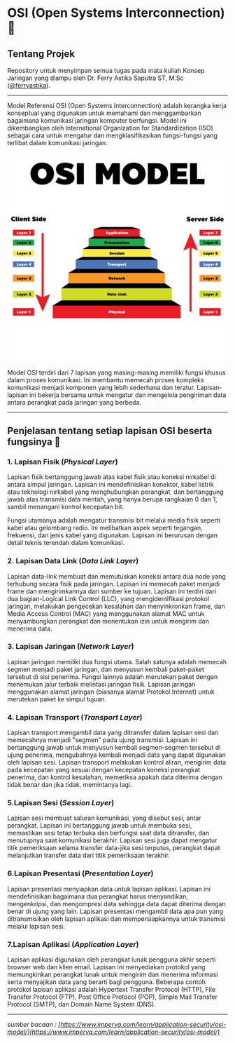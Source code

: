 # OSI (Open Systems Interconnection) 📶

## Tentang Projek

Repository untuk menyimpan semua tugas pada mata kuliah Konsep Jaringan yang diampu oleh Dr. Ferry Astika Saputra ST, M.Sc ([@ferryastika](https://github.com/ferryastika)).

---

Model Referensi OSI (Open Systems Interconnection) adalah kerangka kerja konseptual yang digunakan untuk memahami dan menggambarkan bagaimana komunikasi jaringan komputer berfungsi. Model ini dikembangkan oleh International Organization for Standardization (ISO) sebagai cara untuk mengatur dan mengklasifikasikan fungsi-fungsi yang terlibat dalam komunikasi jaringan.

 <p align = "center">
        <img src="resource/osi-model-1.jpg" alt="Image" width ="500" />
</p>

Model OSI terdiri dari 7 lapisan yang masing-masing memiliki fungsi khusus dalam proses komunikasi. Ini membantu memecah proses kompleks komunikasi menjadi komponen yang lebih sederhana dan teratur. Lapisan-lapisan ini bekerja bersama untuk mengatur dan mengelola pengiriman data antara perangkat pada jaringan yang berbeda.

---

## Penjelasan tentang setiap lapisan OSI beserta fungsinya 📖

### 1. Lapisan Fisik (_Physical Layer_)

Lapisan fisik bertanggung jawab atas kabel fisik atau koneksi nirkabel di antara simpul jaringan. Lapisan ini mendefinisikan konektor, kabel listrik atau teknologi nirkabel yang menghubungkan perangkat, dan bertanggung jawab atas transmisi data mentah, yang hanya berupa rangkaian 0 dan 1, sambil menangani kontrol kecepatan bit.

Fungsi utamanya adalah mengatur transmisi bit melalui media fisik seperti kabel atau gelombang radio. Ini melibatkan aspek seperti tegangan, frekuensi, dan jenis kabel yang digunakan. Lapisan ini berurusan dengan detail teknis terendah dalam komunikasi.

### 2. Lapisan Data Link (_Data Link Layer_)

Lapisan data-link membuat dan memutuskan koneksi antara dua node yang terhubung secara fisik pada jaringan. Lapisan ini memecah paket menjadi frame dan mengirimkannya dari sumber ke tujuan. Lapisan ini terdiri dari dua bagian-Logical Link Control (LLC), yang mengidentifikasi protokol jaringan, melakukan pengecekan kesalahan dan menyinkronkan frame, dan Media Access Control (MAC) yang menggunakan alamat MAC untuk menyambungkan perangkat dan menentukan izin untuk mengirim dan menerima data.

### 3. Lapisan Jaringan (_Network Layer_)

Lapisan jaringan memiliki dua fungsi utama. Salah satunya adalah memecah segmen menjadi paket jaringan, dan menyusun kembali paket-paket tersebut di sisi penerima. Fungsi lainnya adalah merutekan paket dengan menemukan jalur terbaik melintasi jaringan fisik. Lapisan jaringan menggunakan alamat jaringan (biasanya alamat Protokol Internet) untuk merutekan paket ke simpul tujuan.

### 4. Lapisan Transport (_Transport Layer_)

Lapisan transport mengambil data yang ditransfer dalam lapisan sesi dan memecahnya menjadi "segmen" pada ujung transmisi. Lapisan ini bertanggung jawab untuk menyusun kembali segmen-segmen tersebut di ujung penerima, mengubahnya kembali menjadi data yang dapat digunakan oleh lapisan sesi. Lapisan transport melakukan kontrol aliran, mengirim data pada kecepatan yang sesuai dengan kecepatan koneksi perangkat penerima, dan kontrol kesalahan, memeriksa apakah data diterima dengan tidak benar dan jika tidak, memintanya lagi.

### 5.Lapisan Sesi (_Session Layer_)

Lapisan sesi membuat saluran komunikasi, yang disebut sesi, antar perangkat. Lapisan ini bertanggung jawab untuk membuka sesi, memastikan sesi tetap terbuka dan berfungsi saat data ditransfer, dan menutupnya saat komunikasi berakhir. Lapisan sesi juga dapat mengatur titik pemeriksaan selama transfer data-jika sesi terputus, perangkat dapat melanjutkan transfer data dari titik pemeriksaan terakhir.

### 6.Lapisan Presentasi (_Presentation Layer_)

Lapisan presentasi menyiapkan data untuk lapisan aplikasi. Lapisan ini mendefinisikan bagaimana dua perangkat harus menyandikan, mengenkripsi, dan mengompresi data sehingga data dapat diterima dengan benar di ujung yang lain. Lapisan presentasi mengambil data apa pun yang ditransmisikan oleh lapisan aplikasi dan mempersiapkannya untuk transmisi melalui lapisan sesi.

### 7.Lapisan Aplikasi (_Application Layer_)

Lapisan aplikasi digunakan oleh perangkat lunak pengguna akhir seperti browser web dan klien email. Lapisan ini menyediakan protokol yang memungkinkan perangkat lunak untuk mengirim dan menerima informasi serta menyajikan data yang berarti bagi pengguna. Beberapa contoh protokol lapisan aplikasi adalah Hypertext Transfer Protocol (HTTP), File Transfer Protocol (FTP), Post Office Protocol (POP), Simple Mail Transfer Protocol (SMTP), dan Domain Name System (DNS).

---

_sumber bacaan : [https://www.imperva.com/learn/application-security/osi-model/](https://www.imperva.com/learn/application-security/osi-model/)_
